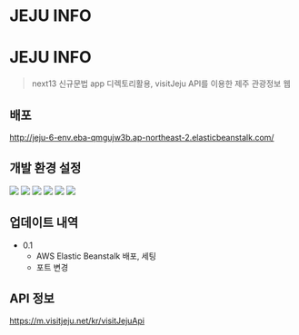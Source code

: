 JEJU INFO 
=============
# JEJU INFO
> next13 신규문법 app 디렉토리활용, visitJeju API를 이용한 제주 관광정보 웹


## 배포

http://jeju-6-env.eba-qmgujw3b.ap-northeast-2.elasticbeanstalk.com/


## 개발 환경 설정

<img src="https://img.shields.io/badge/nextdotjs-000000?style=for-the-badge&logo=nextdotjs&logoColor=white">

<img src="https://img.shields.io/badge/mongodb-47A248?style=for-the-badge&logo=mongodb&logoColor=white">

<img src="https://img.shields.io/badge/amazonec2-FF9900?style=for-the-badge&logo=amazonec2&logoColor=white">

<img src="https://img.shields.io/badge/tailwindcss-06B6D4?style=for-the-badge&logo=tailwindcss&logoColor=white">

<img src="https://img.shields.io/badge/github-181717?style=for-the-badge&logo=github&logoColor=white">

<img src="https://img.shields.io/badge/git-F05032?style=for-the-badge&logo=git&logoColor=white">
 


## 업데이트 내역

* 0.1
    * AWS Elastic Beanstalk 배포, 세팅
    * 포트 변경
    
## API 정보

https://m.visitjeju.net/kr/visitJejuApi


